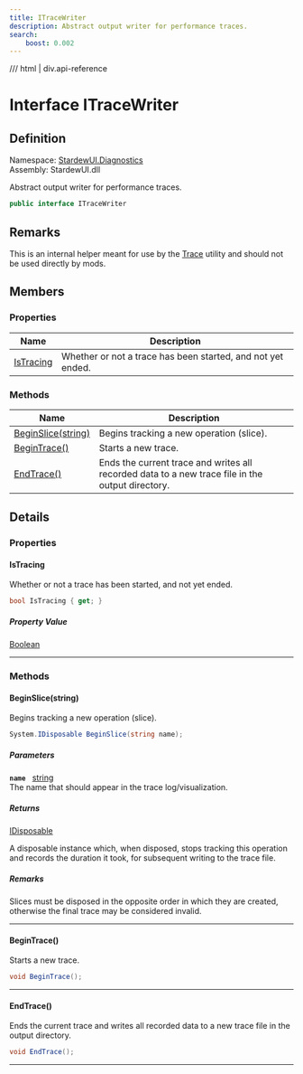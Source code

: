 ```yaml
---
title: ITraceWriter
description: Abstract output writer for performance traces.
search:
    boost: 0.002
---
```


<link rel="stylesheet" href="/StardewUI/stylesheets/reference.css" />

/// html | div.api-reference

# Interface ITraceWriter

## Definition

<div class="api-definition" markdown>

Namespace: [StardewUI.Diagnostics](index.md)  
Assembly: StardewUI.dll  

</div>

Abstract output writer for performance traces.

```cs
public interface ITraceWriter
```

## Remarks

This is an internal helper meant for use by the [Trace](trace.md) utility and should not be used directly by mods.

## Members

### Properties

 | Name | Description |
| --- | --- |
| [IsTracing](#istracing) | Whether or not a trace has been started, and not yet ended. | 

### Methods

 | Name | Description |
| --- | --- |
| [BeginSlice(string)](#beginslicestring) | Begins tracking a new operation (slice). | 
| [BeginTrace()](#begintrace) | Starts a new trace. | 
| [EndTrace()](#endtrace) | Ends the current trace and writes all recorded data to a new trace file in the output directory. | 

## Details

### Properties

#### IsTracing

Whether or not a trace has been started, and not yet ended.

```cs
bool IsTracing { get; }
```

##### Property Value

[Boolean](https://learn.microsoft.com/en-us/dotnet/api/system.boolean)

-----

### Methods

#### BeginSlice(string)

Begins tracking a new operation (slice).

```cs
System.IDisposable BeginSlice(string name);
```

##### Parameters

**`name`** &nbsp; [string](https://learn.microsoft.com/en-us/dotnet/api/system.string)  
The name that should appear in the trace log/visualization.

##### Returns

[IDisposable](https://learn.microsoft.com/en-us/dotnet/api/system.idisposable)

  A disposable instance which, when disposed, stops tracking this operation and records the duration it took, for subsequent writing to the trace file.

##### Remarks

Slices must be disposed in the opposite order in which they are created, otherwise the final trace may be considered invalid.

-----

#### BeginTrace()

Starts a new trace.

```cs
void BeginTrace();
```

-----

#### EndTrace()

Ends the current trace and writes all recorded data to a new trace file in the output directory.

```cs
void EndTrace();
```

-----

